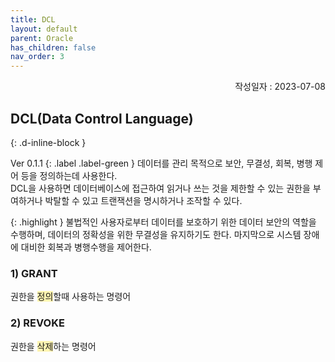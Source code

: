 ```yaml
---
title: DCL
layout: default
parent: Oracle
has_children: false
nav_order: 3
---
```

<div style="text-align: right;">
작성일자 : 2023-07-08<br>
</div>

## DCL(Data Control Language)
{: .d-inline-block }

Ver 0.1.1
{: .label .label-green }
데이터를 관리 목적으로 보안, 무결성, 회복, 병행 제어 등을 정의하는데 사용한다.<br>DCL을 사용하면 데이터베이스에 접근하여 읽거나 쓰는 것을 제한할 수 있는 권한을 부여하거나 박탈할 수 있고 트랜잭션을 명시하거나 조작할 수 있다.

{: .highlight }
불법적인 사용자로부터 데이터를 보호하기 위한 데이터 보안의 역할을 수행하며, 데이터의 정확성을 위한 무결성을 유지하기도 한다. 마지막으로 시스템 장애에 대비한 회복과 병행수행을 제어한다.

### 1) GRANT
권한을 <span style="background-color:#FFF5b1">정의</span>할때 사용하는 명령어

### 2) REVOKE
권한을 <span style="background-color:#FFF5b1">삭제</span>하는 명령어
